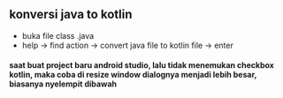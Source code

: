 ## konversi java to kotlin 
- buka file class .java
- help -> find action -> convert java file to kotlin file -> enter

#### saat buat project baru android studio, lalu tidak menemukan checkbox kotlin, maka coba di resize window dialognya menjadi lebih besar, biasanya nyelempit dibawah
